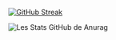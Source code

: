

[![GitHub Streak](https://github-readme-streak-stats.herokuapp.com/?user=RATPITeam&theme=highcontrast)](https://git.io/streak-stats)

![Les Stats GitHub de Anurag](https://github-readme-stats.vercel.app/api?username=RATPITeam&show_icons=true&theme=chartreuse-dark) 



 


